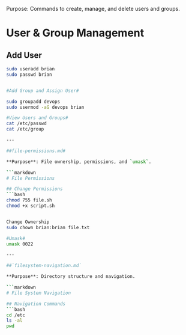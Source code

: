 Purpose: Commands to create, manage, and delete users and groups.
# User & Group Management

## Add User
```bash
sudo useradd brian
sudo passwd brian


#Add Group and Assign User#

sudo groupadd devops
sudo usermod -aG devops brian

#View Users and Groups#
cat /etc/passwd
cat /etc/group

---

##file-permissions.md#

**Purpose**: File ownership, permissions, and `umask`.

```markdown
# File Permissions

## Change Permissions
```bash
chmod 755 file.sh
chmod +x script.sh


Change Ownership
sudo chown brian:brian file.txt

#Umask#
umask 0022

---

##`filesystem-navigation.md`

**Purpose**: Directory structure and navigation.

```markdown
# File System Navigation

## Navigation Commands
```bash
cd /etc
ls -al
pwd






